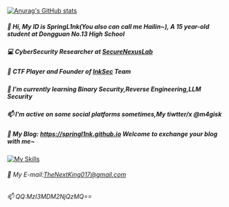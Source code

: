 
[![Anurag's GitHub stats](https://github-readme-stats.vercel.app/api?username=wenl1ng)](https://github.com/anuraghazra/github-readme-stats)

##### 👋 Hi, My ID is SpringL1nk(You also can call me Hailin~), A 15 year-old student at Dongguan No.13 High School 
##### 💻 CyberSecurity Researcher at [SecureNexusLab](https://github.com/SecureNexusLab)
##### 🚩 CTF Player and Founder of [InkSec](https://github.com/InkSecurity) Team
##### 🌱 I'm currently learning Binary Security,Reverse Engineering,LLM Security
##### 📫 I'm active on some social platforms sometimes,My tiwtter/x @m4gisk
##### 👋 My Blog: https://springl1nk.github.io Welcome to exchange your blog with me~

[![My Skills](https://skillicons.dev/icons?i=html,python,c,cpp,js,linux,debian,kali,django,docker,github,idea,pycharm,sublime,vscode,npm,php,ps,linkedin,twitter)](https://skillicons.dev)
###### 👋 My E-mail:TheNextKing017@gmail.com
###### 📫 QQ:MzI3MDM2NjQzMQ==
